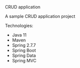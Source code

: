 CRUD application

A sample CRUD application project

Technologies:
- Java 11
- Maven
- Spring 2.7.7
- Spring Boot
- Spring Data
- Spring MVC